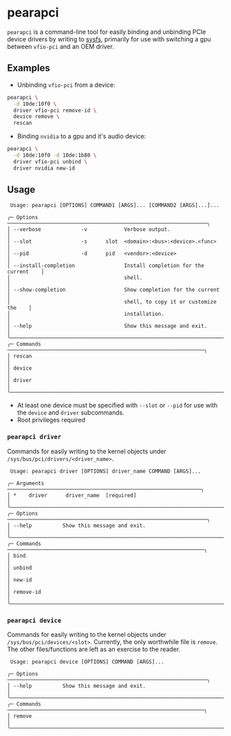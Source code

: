 # pearapci

`pearapci` is a command-line tool for easily binding and unbinding PCIe device drivers by writing to [sysfs](https://www.kernel.org/doc/Documentation/ABI/testing/sysfs-bus-pci), primarily for use with switching a gpu between `vfio-pci` and an OEM driver.

## Examples

- Unbinding `vfio-pci` from a device:

```sh
pearapci \
  -d 10de:10f0 \
  driver vfio-pci remove-id \
  device remove \
  rescan
```

- Binding `nvidia` to a gpu and it's audio device:

```sh
pearapci \
  -d 10de:10f0 -d 10de:1b80 \
  driver vfio-pci unbind \
  driver nvidia new-id
```

## Usage

```plaintext
 Usage: pearapci [OPTIONS] COMMAND1 [ARGS]... [COMMAND2 [ARGS]...]...

╭─ Options ─────────────────────────────────────────────────────────────────╮
│ --verbose             -v            Verbose output.                       │
│ --slot                -s      slot  <domain>:<bus>:<device>.<func>        │
│ --pid                 -d      pid   <vendor>:<device>                     │
│ --install-completion                Install completion for the current    │
│                                     shell.                                │
│ --show-completion                   Show completion for the current       │
│                                     shell, to copy it or customize the    │
│                                     installation.                         │
│ --help                              Show this message and exit.           │
╰───────────────────────────────────────────────────────────────────────────╯
╭─ Commands ────────────────────────────────────────────────────────────────╮
│ rescan                                                                    │
│ device                                                                    │
│ driver                                                                    │
╰───────────────────────────────────────────────────────────────────────────╯
```

- At least one device must be specified with `--slot` or `--pid` for use with the `device` and `driver` subcommands.
- Root privileges required

### `pearapci driver`

Commands for easily writing to the kernel objects under `/sys/bus/pci/drivers/<driver_name>`.

```plaintext
 Usage: pearapci driver [OPTIONS] driver_name COMMAND [ARGS]...

╭─ Arguments ───────────────────────────────────────────────────────────────╮
│ *    driver      driver_name  [required]                                  │
╰───────────────────────────────────────────────────────────────────────────╯
╭─ Options ─────────────────────────────────────────────────────────────────╮
│ --help          Show this message and exit.                               │
╰───────────────────────────────────────────────────────────────────────────╯
╭─ Commands ────────────────────────────────────────────────────────────────╮
│ bind                                                                      │
│ unbind                                                                    │
│ new-id                                                                    │
│ remove-id                                                                 │
╰───────────────────────────────────────────────────────────────────────────╯
```

### `pearapci device`

Commands for easily writing to the kernel objects under `/sys/bus/pci/devices/<slot>`. Currently, the only worthwhile file is `remove`. The other files/functions are left as an exercise to the reader.

```plaintext
 Usage: pearapci device [OPTIONS] COMMAND [ARGS]...

╭─ Options ─────────────────────────────────────────────────────────────────╮
│ --help          Show this message and exit.                               │
╰───────────────────────────────────────────────────────────────────────────╯
╭─ Commands ────────────────────────────────────────────────────────────────╮
│ remove                                                                    │
╰───────────────────────────────────────────────────────────────────────────╯
```
